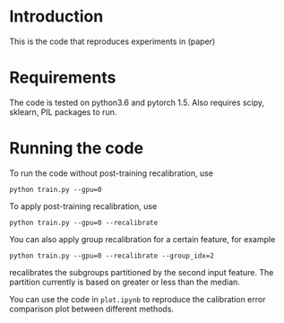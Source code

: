 # Introduction

This is the code that reproduces experiments in (paper)

# Requirements

The code is tested on python3.6 and pytorch 1.5. Also requires scipy, sklearn, PIL packages to run. 

# Running the code

To run the code without post-training recalibration, use

```
python train.py --gpu=0 
```

To apply post-training recalibration, use
```
python train.py --gpu=0 --recalibrate
```

You can also apply group recalibration for a certain feature, for example
```
python train.py --gpu=0 --recalibrate --group_idx=2 
```
recalibrates the subgroups partitioned by the second input feature. The partition currently is based on greater or less than the median. 

You can use the code in ```plot.ipynb``` to reproduce the calibration error comparison plot between different methods.
